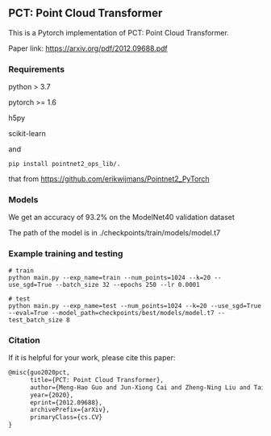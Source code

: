 ## PCT: Point Cloud Transformer
This is a Pytorch implementation of PCT: Point Cloud Transformer.

Paper link: https://arxiv.org/pdf/2012.09688.pdf

### Requirements
python > 3.7

pytorch >= 1.6

h5py

scikit-learn

and

```shell script
pip install pointnet2_ops_lib/.
```
that from https://github.com/erikwijmans/Pointnet2_PyTorch

### Models
We get an accuracy of 93.2% on the ModelNet40 validation dataset

The path of the model is in ./checkpoints/train/models/model.t7

### Example training and testing
```shell script
# train
python main.py --exp_name=train --num_points=1024 --k=20 --use_sgd=True --batch_size 32 --epochs 250 --lr 0.0001

# test
python main.py --exp_name=test --num_points=1024 --k=20 --use_sgd=True --eval=True --model_path=checkpoints/best/models/model.t7 --test_batch_size 8

```

### Citation
If it is helpful for your work, please cite this paper:
```latex
@misc{guo2020pct,
      title={PCT: Point Cloud Transformer}, 
      author={Meng-Hao Guo and Jun-Xiong Cai and Zheng-Ning Liu and Tai-Jiang Mu and Ralph R. Martin and Shi-Min Hu},
      year={2020},
      eprint={2012.09688},
      archivePrefix={arXiv},
      primaryClass={cs.CV}
}
```
